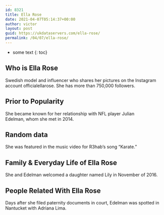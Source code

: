 ```yaml
---
id: 8321
title: Ella Rose
date: 2021-04-07T05:14:37+00:00
author: victor
layout: post
guid: https://ukdataservers.com/ella-rose/
permalink: /04/07/ella-rose/
---
```


* some text
{: toc}


## Who is Ella Rose



Swedish model and influencer who shares her pictures on the Instagram account officialellarose. She has more than 750,000 followers.

                
                
                
## Prior to Popularity



She became known for her relationship with NFL player Julian Edelman, whom she met in 2014.

                
                
                
## Random data



She was featured in the music video for R3hab&#8217;s song &#8220;Karate.&#8221;

                
                
                
## Family & Everyday Life of Ella Rose



She and Edelman welcomed a daughter named Lily in November of 2016.

                
                
                
## People Related With Ella Rose



Days after she filed paternity documents in court, Edelman was spotted in Nantucket with Adriana Lima. 

                
              
            
          
          
          